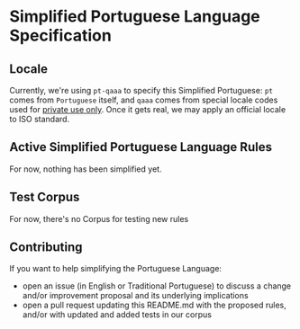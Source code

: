 # Simplified Portuguese Language Specification

## Locale

Currently, we're using `pt-qaaa` to specify this Simplified Portuguese: `pt` comes from `Portuguese` itself, and `qaaa` comes from special locale codes used for [private use only](https://en.wikipedia.org/wiki/ISO_15924#Special_codes). Once it gets real, we may apply an official locale to ISO standard.

## Active Simplified Portuguese Language Rules

For now, nothing has been simplified yet.

## Test Corpus

For now, there's no Corpus for testing new rules

## Contributing

If you want to help simplifying the Portuguese Language:

- open an issue (in English or Traditional Portuguese) to discuss a change and/or improvement proposal and its underlying implications
- open a pull request updating this README.md with the proposed rules, and/or with updated and added tests in our corpus
